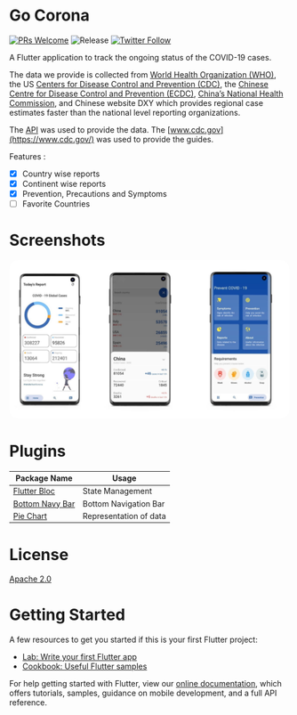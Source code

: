# Go Corona
[![PRs Welcome](https://img.shields.io/badge/PRs-welcome-brightgreen.svg?style=flat-square)](http://makeapullrequest.com) ![Release](https://github.com/r0hnx/GoCorona/workflows/Build%20and%20Release%20apk/badge.svg) [![Twitter Follow](https://img.shields.io/twitter/follow/r0hnx?label=Follow&style=social)](https://twitter.com/r0hnx)

A Flutter application to track the ongoing status of the COVID-19 cases. 

The data we provide is collected from [World Health Organization (WHO)](https://www.who.int/), the US [Centers for Disease Control and Prevention (CDC)](https://www.cdc.gov/), the [Chinese Centre for Disease Control and Prevention (ECDC)](http://www.chinacdc.cn/en/), [China’s National Health Commission](http://en.nhc.gov.cn/), and Chinese website DXY which provides regional case estimates faster than the national level reporting organizations.

The [API]( https://coronavirus-19-api.herokuapp.com/ ) was used to provide the data. The [www.cdc.gov](https://www.cdc.gov/) was used to provide the guides.

Features :

- [x] Country wise reports
- [x] Continent wise reports
- [x] Prevention, Precautions and Symptoms
- [ ] Favorite Countries

# Screenshots

<img src="screenshots/1.jpg" style="border-radius: 15px">

# Plugins

| Package Name                                                | Usage                  |
| ----------------------------------------------------------- | ---------------------- |
| [Flutter Bloc](https://pub.dev/packages/flutter_bloc)       | State Management       |
| [Bottom Navy Bar](https://pub.dev/packages/bottom_navy_bar) | Bottom Navigation Bar  |
| [Pie Chart](https://pub.dev/packages/pie_chart)             | Representation of data |

# License

[Apache 2.0](https://github.com/r0hnx/GoCorona/blob/master/LICENSE)

# Getting Started

A few resources to get you started if this is your first Flutter project:

- [Lab: Write your first Flutter app](https://flutter.dev/docs/get-started/codelab)
- [Cookbook: Useful Flutter samples](https://flutter.dev/docs/cookbook)

For help getting started with Flutter, view our
[online documentation](https://flutter.dev/docs), which offers tutorials,
samples, guidance on mobile development, and a full API reference.
